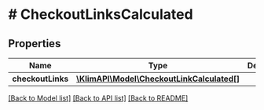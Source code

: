 # # CheckoutLinksCalculated

## Properties

Name | Type | Description | Notes
------------ | ------------- | ------------- | -------------
**checkoutLinks** | [**\KlimAPI\Model\CheckoutLinkCalculated[]**](CheckoutLinkCalculated.md) |  | [optional]

[[Back to Model list]](../../README.md#models) [[Back to API list]](../../README.md#endpoints) [[Back to README]](../../README.md)
